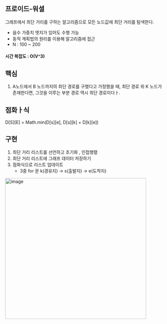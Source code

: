 ## 프로이드-워셜
그래프에서 최단 거리를 구하는 알고리즘으로 모든 노드값에 최단 거리를 탐색한다.

- 음수 가중치 엣지가 있어도 수행 가능
- 동적 계획법의 원리를 이용해 알고리즘에 접근
- N : 100 ~ 200



#### 시간 복잡도 : O(V^3)



## 핵심
1. A노드에서 B 노드까지의 최단 경로를 구했다고 가정했을 때, 최단 경로 위 K 노드가 존재한다면, 그것을 이루는 부분 경로 역시 최단 경로이다ㅏ.




## 점화ㅏ식
D[S][E] = Math.min(D[s][e], D[s][k] + D[k][e])


## 구현
1. 최단 거리 리스트를 선언하고 초기화 , 인접행렬
2. 최단 거리 리스트에 그래프 데이터 저장하기
3. 점화식으로 리스트 업데이트
   - 3중 for 문 k(경유지) -> s(출발지) -> e(도착지)

<img width="452" alt="image" src="https://github.com/user-attachments/assets/4d266558-3969-44e7-aad7-2bd978ee579a">
